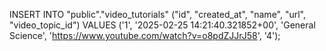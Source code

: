 INSERT INTO "public"."video_tutorials" ("id", "created_at", "name", "url", "video_topic_id") VALUES ('1', '2025-02-25 14:21:40.321852+00', 'General Science', 'https://www.youtube.com/watch?v=o8pdZJJrJ58', '4');